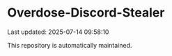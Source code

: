 # Overdose-Discord-Stealer

Last updated: 2025-07-14 09:58:10

This repository is automatically maintained.
